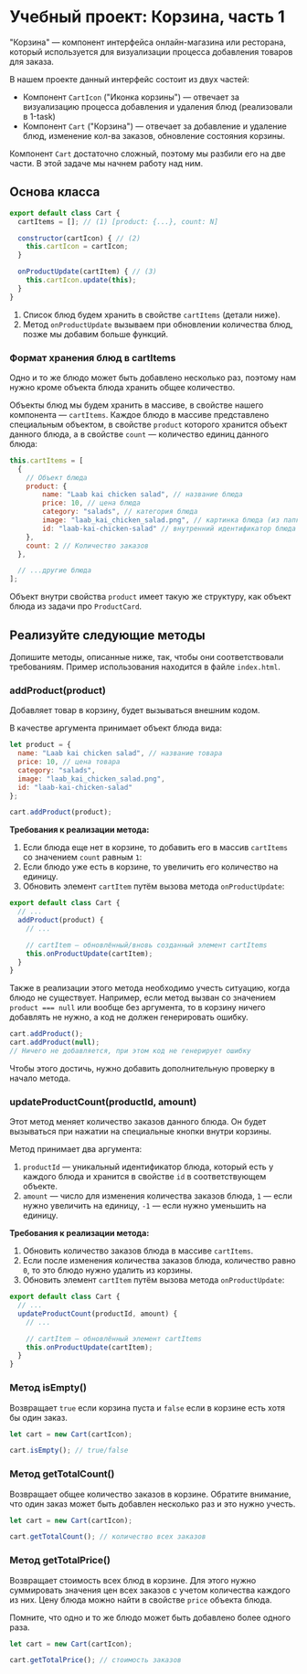# Учебный проект: Корзина, часть 1

"Корзина" — компонент интерфейса онлайн-магазина или ресторана, который используется для визуализации процесса добавления товаров для заказа.

В нашем проекте данный интерфейс состоит из двух частей:

- Компонент `CartIcon` ("Иконка корзины") — отвечает за визуализацию процесса добавления и удаления блюд (реализовали в 1-task)
- Компонент `Cart` ("Корзина") — отвечает за добавление и удаление блюд, изменение кол-ва заказов, обновление состояния корзины.

Компонент `Cart` достаточно сложный, поэтому мы разбили его на две части. В этой задаче мы начнем работу над ним.

## Основа класса

```js
export default class Cart {
  cartItems = []; // (1) [product: {...}, count: N]

  constructor(cartIcon) { // (2)
    this.cartIcon = cartIcon;
  }

  onProductUpdate(cartItem) { // (3)
    this.cartIcon.update(this);
  }
}
```

1. Список блюд будем хранить в свойстве `cartItems` (детали ниже).
2. Метод `onProductUpdate` вызываем при обновлении количества блюд, позже мы добавим больше функций.

### Формат хранения блюд в cartItems

Одно и то же блюдо может быть добавлено несколько раз, поэтому нам нужно кроме объекта блюда хранить общее количество.

Объекты блюд мы будем хранить в массиве, в свойстве нашего компонента — `cartItems`.
Каждое блюдо в массиве представлено специальным объектом, в свойстве `product` которого хранится объект данного блюда, а в свойстве `count` — количество единиц данного блюда:

```js
this.cartItems = [
  {
    // Объект блюда
    product: {
        name: "Laab kai chicken salad", // название блюда
        price: 10, // цена блюда
        category: "salads", // категория блюда
        image: "laab_kai_chicken_salad.png", // картинка блюда (из папки assets)
        id: "laab-kai-chicken-salad" // внутренний идентификатор блюда
    },
    count: 2 // Количество заказов
  },

  // ...другие блюда
];
```

Объект внутри свойства `product` имеет такую же структуру, как объект блюда из задачи про `ProductCard`.

## Реализуйте следующие методы

Допишите методы, описанные ниже, так, чтобы они соответствовали требованиям.
Пример использования находится в файле `index.html`.

### addProduct(product)

Добавляет товар в корзину, будет вызываться внешним кодом.

В качестве аргумента принимает объект блюда вида:

```js
let product = {
  name: "Laab kai chicken salad", // название товара
  price: 10, // цена товара
  category: "salads",
  image: "laab_kai_chicken_salad.png",
  id: "laab-kai-chicken-salad"
};

cart.addProduct(product);
```

**Требования к реализации метода:**

1. Если блюда еще нет в корзине, то добавить его в массив `cartItems` со значением `count` равным `1`:
2. Если блюдо уже есть в корзине, то увеличить его количество на единицу.
3. Обновить элемент `cartItem` путём вызова метода `onProductUpdate`:

```js
export default class Cart {
  // ...
  addProduct(product) {
    // ...

    // cartItem — обновлённый/вновь созданный элемент cartItems
    this.onProductUpdate(cartItem);
  }
}
```

Также в реализации этого метода необходимо учесть ситуацию, когда блюдо не существует.
Например, если метод вызван со значением `product === null` или вообще без аргумента, то в корзину ничего добавлять не нужно, а код не должен генерировать ошибку.

```js
cart.addProduct();
cart.addProduct(null); 
// Ничего не добавляется, при этом код не генерирует ошибку
```

Чтобы этого достичь, нужно добавить дополнительную проверку в начало метода.

### updateProductCount(productId, amount)

Этот метод меняет количество заказов данного блюда.
Он будет вызываться при нажатии на специальные кнопки внутри корзины.

Метод принимает два аргумента:

1. `productId` — уникальный идентификатор блюда, который есть у каждого блюда и хранится в свойстве `id` в соответствующем объекте.
2. `amount` — число для изменения количества заказов блюда, `1` — если нужно увеличить на единицу, `-1` — если нужно уменьшить на единицу.

**Требования к реализации метода:**

1. Обновить количество заказов блюда в массиве `cartItems`.
2. Если после изменения количества заказов блюда, количество равно `0`, то это блюдо нужно удалить из корзины.
3. Обновить элемент `cartItem` путём вызова метода `onProductUpdate`:

```js
export default class Cart {
  // ...
  updateProductCount(productId, amount) {
    // ...

    // cartItem — обновлённый элемент cartItems
    this.onProductUpdate(cartItem);
  }
}
```

### Метод isEmpty()

Возвращает `true` если корзина пуста и `false` если в корзине есть хотя бы один заказ.

```js
let cart = new Cart(cartIcon);

cart.isEmpty(); // true/false
```

### Метод getTotalCount()

Возвращает общее количество заказов в корзине.
Обратите внимание, что один заказ может быть добавлен несколько раз и это нужно учесть.

```js
let cart = new Cart(cartIcon);

cart.getTotalCount(); // количество всех заказов
```

### Метод getTotalPrice()

Возвращает стоимость всех блюд в корзине.
Для этого нужно суммировать значения цен всех заказов с учетом количества каждого из них.
Цену блюда можно найти в свойстве `price` объекта блюда.

Помните, что одно и то же блюдо может быть добавлено более одного раза.

```js
let cart = new Cart(cartIcon);

cart.getTotalPrice(); // стоимость заказов
```

